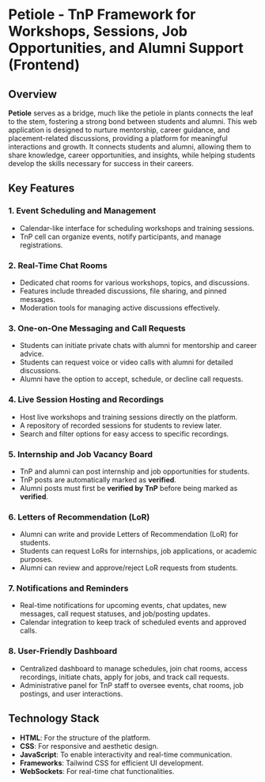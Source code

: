 # Petiole - TnP Framework for Workshops, Sessions, Job Opportunities, and Alumni Support (Frontend)

## Overview

**Petiole** serves as a bridge, much like the petiole in plants connects the leaf to the stem, fostering a strong bond between students and alumni. This web application is designed to nurture mentorship, career guidance, and placement-related discussions, providing a platform for meaningful interactions and growth. It connects students and alumni, allowing them to share knowledge, career opportunities, and insights, while helping students develop the skills necessary for success in their careers.

## Key Features

### 1. Event Scheduling and Management
- Calendar-like interface for scheduling workshops and training sessions.
- TnP cell can organize events, notify participants, and manage registrations.

### 2. Real-Time Chat Rooms
- Dedicated chat rooms for various workshops, topics, and discussions.
- Features include threaded discussions, file sharing, and pinned messages.
- Moderation tools for managing active discussions effectively.

### 3. One-on-One Messaging and Call Requests
- Students can initiate private chats with alumni for mentorship and career advice.
- Students can request voice or video calls with alumni for detailed discussions.
- Alumni have the option to accept, schedule, or decline call requests.

### 4. Live Session Hosting and Recordings
- Host live workshops and training sessions directly on the platform.
- A repository of recorded sessions for students to review later.
- Search and filter options for easy access to specific recordings.

### 5. Internship and Job Vacancy Board
- TnP and alumni can post internship and job opportunities for students.
- TnP posts are automatically marked as **verified**.
- Alumni posts must first be **verified by TnP** before being marked as **verified**. 

### 6. Letters of Recommendation (LoR)
- Alumni can write and provide Letters of Recommendation (LoR) for students.
- Students can request LoRs for internships, job applications, or academic purposes.
- Alumni can review and approve/reject LoR requests from students.

### 7. Notifications and Reminders
- Real-time notifications for upcoming events, chat updates, new messages, call request statuses, and job/posting updates.
- Calendar integration to keep track of scheduled events and approved calls.

### 8. User-Friendly Dashboard
- Centralized dashboard to manage schedules, join chat rooms, access recordings, initiate chats, apply for jobs, and track call requests.
- Administrative panel for TnP staff to oversee events, chat rooms, job postings, and user interactions.

## Technology Stack
- **HTML**: For the structure of the platform.
- **CSS**: For responsive and aesthetic design.
- **JavaScript**: To enable interactivity and real-time communication.
- **Frameworks**: Tailwind CSS for efficient UI development.
- **WebSockets**: For real-time chat functionalities.


